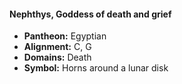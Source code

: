 #### Nephthys, Goddess of death and grief
- **Pantheon:** Egyptian
- **Alignment:** C, G
- **Domains:** Death
- **Symbol:** Horns around a lunar disk